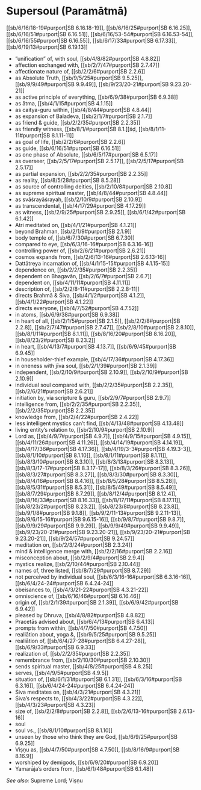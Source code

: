 # Supersoul (Paramātmā)

[[sb/6/16/18-19#purport|SB 6.16.18-19]], [[sb/6/16/25#purport|SB 6.16.25]], [[sb/6/16/51#purport|SB 6.16.51]], [[sb/6/16/53-54#purport|SB 6.16.53-54]], [[sb/6/16/55#purport|SB 6.16.55]], [[sb/6/17/33#purport|SB 6.17.33]], [[sb/6/19/13#purport|SB 6.19.13]]

* ”unification” of, with soul, [[sb/4/8/82#purport|SB 4.8.82]]
* affection exchanged with, [[sb/2/7/47#purport|SB 2.7.47]]
* affectionate nature of, [[sb/2/2/6#purport|SB 2.2.6]]
* as Absolute Truth, [[sb/9/5/25#purport|SB 9.5.25]], [[sb/9/9/49#purport|SB 9.9.49]], [[sb/9/23/20-21#purport|SB 9.23.20-21]]
* as active principle of everything, [[sb/6/9/38#purport|SB 6.9.38]]
* as ātma, [[sb/4/1/15#purport|SB 4.1.15]]
* as caitya-guru within, [[sb/4/8/44#purport|SB 4.8.44]]
* as expansion of Baladeva, [[sb/2/1/7#purport|SB 2.1.7]]
* as friend & guide, [[sb/2/2/35#purport|SB 2.2.35]]
* as friendly witness, [[sb/8/1/#purport|SB 8.1.]]śḍ, [[sb/8/1/11-11#purport|SB 8.1.11-11]]
* as goal of life, [[sb/2/2/6#purport|SB 2.2.6]]
* as guide, [[sb/6/16/51#purport|SB 6.16.51]]
* as one phase of Absolute, [[sb/6/5/17#purport|SB 6.5.17]]
* as overseer, [[sb/2/5/17#purport|SB 2.5.17]], [[sb/2/5/17#purport|SB 2.5.17]]
* as partial expansion, [[sb/2/2/35#purport|SB 2.2.35]]
* as reality, [[sb/8/5/28#purport|SB 8.5.28]]
* as source of controlling deities, [[sb/2/10/8#purport|SB 2.10.8]]
* as supreme spiritual master, [[sb/4/8/44#purport|SB 4.8.44]]
* as svāśrayāśrayaḥ, [[sb/2/10/9#purport|SB 2.10.9]]
* as transcendental, [[sb/4/17/29#purport|SB 4.17.29]]
* as witness, [[sb/2/9/25#purport|SB 2.9.25]], [[sb/6/1/42#purport|SB 6.1.42]]
* Atri meditated on, [[sb/4/1/21#purport|SB 4.1.21]]
* beyond Brahman, [[sb/2/1/9#purport|SB 2.1.9]]
* body temple of, [[sb/6/7/30#purport|SB 6.7.30]]
* compared to eye, [[sb/6/3/16-16#purport|SB 6.3.16-16]]
* controlling power of, [[sb/2/6/21#purport|SB 2.6.21]]
* cosmos expands from, [[sb/2/6/13-16#purport|SB 2.6.13-16]]
* Dattātreya incarnation of, [[sb/4/1/15-15#purport|SB 4.1.15-15]]
* dependence on, [[sb/2/2/35#purport|SB 2.2.35]]
* dependent on Bhagavān, [[sb/2/6/7#purport|SB 2.6.7]]
* dependent on, [[sb/4/11/11#purport|SB 4.11.11]]
* description of, [[sb/2/2/8-11#purport|SB 2.2.8-11]]
* directs Brahmā & Śiva, [[sb/4/1/2#purport|SB 4.1.2]], [[sb/4/1/22#purport|SB 4.1.22]]
* directs everyone, [[sb/4/7/52#purport|SB 4.7.52]]
* in atoms, [[sb/6/9/38#purport|SB 6.9.38]]
* in heart of all, [[sb/2/1/5#purport|SB 2.1.5]], [[sb/2/2/8#purport|SB 2.2.8]], [[sb/2/7/47#purport|SB 2.7.47]], [[sb/2/8/10#purport|SB 2.8.10]], [[sb/8/1/11#purport|SB 8.1.11]], [[sb/8/16/20#purport|SB 8.16.20]], [[sb/8/23/2#purport|SB 8.23.2]]
* in heart, [[sb/4/13/7#purport|SB 4.13.7]], [[sb/6/9/45#purport|SB 6.9.45]]
* in householder-thief example, [[sb/4/17/36#purport|SB 4.17.36]]
* in oneness with jīva soul, [[sb/2/1/39#purport|SB 2.1.39]]
* independent, [[sb/2/10/9#purport|SB 2.10.9]], [[sb/2/10/9#purport|SB 2.10.9]]
* individual soul compared with, [[sb/2/2/35#purport|SB 2.2.35]], [[sb/2/6/21#purport|SB 2.6.21]]
* initiation by, via scripture & guru, [[sb/2/9/7#purport|SB 2.9.7]]
* intelligence from, [[sb/2/2/35#purport|SB 2.2.35]], [[sb/2/2/35#purport|SB 2.2.35]]
* knowledge from, [[sb/2/4/22#purport|SB 2.4.22]]
* less intelligent mystics can’t find, [[sb/4/13/48#purport|SB 4.13.48]]
* living entity’s relation to, [[sb/2/10/9#purport|SB 2.10.9]]
* Lord as, [[sb/4/9/7#purport|SB 4.9.7]], [[sb/4/9/15#purport|SB 4.9.15]], [[sb/4/11/26#purport|SB 4.11.26]], [[sb/4/14/19#purport|SB 4.14.19]], [[sb/4/17/36#purport|SB 4.17.36]], [[sb/4/19/3-3#purport|SB 4.19.3-3]], [[sb/8/1/10#purport|SB 8.1.10]], [[sb/8/1/11#purport|SB 8.1.11]], [[sb/8/3/10#purport|SB 8.3.10]], [[sb/8/3/13#purport|SB 8.3.13]], [[sb/8/3/17-17#purport|SB 8.3.17-17]], [[sb/8/3/26#purport|SB 8.3.26]], [[sb/8/3/27#purport|SB 8.3.27]], [[sb/8/3/30#purport|SB 8.3.30]], [[sb/8/4/16#purport|SB 8.4.16]], [[sb/8/5/28#purport|SB 8.5.28]], [[sb/8/5/31#purport|SB 8.5.31]], [[sb/8/5/49#purport|SB 8.5.49]], [[sb/8/7/29#purport|SB 8.7.29]], [[sb/8/12/4#purport|SB 8.12.4]], [[sb/8/16/33#purport|SB 8.16.33]], [[sb/8/17/11#purport|SB 8.17.11]], [[sb/8/23/2#purport|SB 8.23.2]], [[sb/8/23/8#purport|SB 8.23.8]], [[sb/9/1/8#purport|SB 9.1.8]], [[sb/9/2/11-13#purport|SB 9.2.11-13]], [[sb/9/6/15-16#purport|SB 9.6.15-16]], [[sb/9/8/7#purport|SB 9.8.7]], [[sb/9/9/29#purport|SB 9.9.29]], [[sb/9/9/49#purport|SB 9.9.49]], [[sb/9/23/20-21#purport|SB 9.23.20-21]], [[sb/9/23/20-21#purport|SB 9.23.20-21]], [[sb/9/24/57#purport|SB 9.24.57]]
* meditation on, [[sb/2/3/24#purport|SB 2.3.24]]
* mind & intelligence merge with, [[sb/2/2/16#purport|SB 2.2.16]]
* misconception about, [[sb/2/9/4#purport|SB 2.9.4]]
* mystics realize, [[sb/2/10/44#purport|SB 2.10.44]]
* names of, three listed, [[sb/8/7/29#purport|SB 8.7.29]]
* not perceived by individual soul, [[sb/6/3/16-16#purport|SB 6.3.16-16]], [[sb/6/4/24-24#purport|SB 6.4.24-24]]
* obeisances to, [[sb/4/3/21-22#purport|SB 4.3.21-22]]
* omniscience of, [[sb/6/16/46#purport|SB 6.16.46]]
* origin of, [[sb/2/1/39#purport|SB 2.1.39]], [[sb/6/9/42#purport|SB 6.9.42]]
* pleased by Dhruva, [[sb/4/8/82#purport|SB 4.8.82]]
* Pracetās advised about, [[sb/6/4/13#purport|SB 6.4.13]]
* prompts from within, [[sb/4/7/50#purport|SB 4.7.50]]
* realiātion about, yoga &, [[sb/9/5/25#purport|SB 9.5.25]]
* realiātion of, [[sb/6/4/27-28#purport|SB 6.4.27-28]], [[sb/6/9/33#purport|SB 6.9.33]]
* realization of, [[sb/2/2/35#purport|SB 2.2.35]]
* remembrance from, [[sb/2/10/30#purport|SB 2.10.30]]
* sends spiritual master, [[sb/4/8/25#purport|SB 4.8.25]]
* serves, [[sb/4/9/5#purport|SB 4.9.5]]
* situation of, [[sb/6/1/31#purport|SB 6.1.31]], [[sb/6/3/16#purport|SB 6.3.16]], [[sb/6/4/24-24#purport|SB 6.4.24-24]]
* Śiva meditates on, [[sb/4/3/21#purport|SB 4.3.21]]
* Śiva’s respects to, [[sb/4/3/22#purport|SB 4.3.22]], [[sb/4/3/23#purport|SB 4.3.23]]
* size of, [[sb/2/2/8#purport|SB 2.2.8]], [[sb/2/6/13-16#purport|SB 2.6.13-16]]
* soul
* soul vs., [[sb/8/1/10#purport|SB 8.1.10]]
* unseen by those who think they are God, [[sb/6/9/25#purport|SB 6.9.25]]
* Viṣṇu as, [[sb/4/7/50#purport|SB 4.7.50]], [[sb/8/16/9#purport|SB 8.16.9]]
* worshiped by demigods, [[sb/6/9/20#purport|SB 6.9.20]]
* Yamarāja’s orders from, [[sb/6/1/48#purport|SB 6.1.48]]

*See also:* Supreme Lord; Viṣṇu
